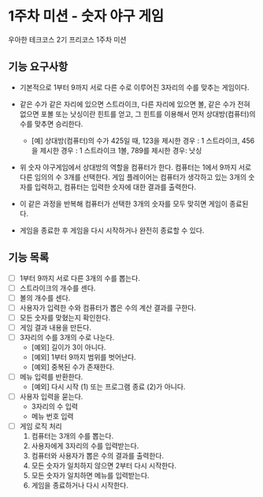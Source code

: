 # 1주차 미션 - 숫자 야구 게임
우아한 테크코스 2기 프리코스 1주차 미션

## 기능 요구사항
* 기본적으로 1부터 9까지 서로 다른 수로 이루어진 3자리의 수를 맞추는 게임이다.

* 같은 수가 같은 자리에 있으면 스트라이크, 다른 자리에 있으면 볼, 같은 수가 전혀 없으면 포볼 또는 낫싱이란 힌트를 얻고, 그 힌트를 이용해서 먼저 상대방(컴퓨터)의 수를 맞추면 승리한다.
    * [예] 상대방(컴퓨터)의 수가 425일 때, 123을 제시한 경우 : 1 스트라이크, 456을 제시한 경우 : 1 스트라이크 1볼, 789를 제시한 경우: 낫싱

* 위 숫자 야구게임에서 상대방의 역할을 컴퓨터가 한다. 컴퓨터는 1에서 9까지 서로 다른 임의의 수 3개를 선택한다. 게임 플레이어는 컴퓨터가 생각하고 있는 3개의 숫자를 입력하고, 컴퓨터는 입력한 숫자에 대한 결과를 출력한다.

* 이 같은 과정을 반복해 컴퓨터가 선택한 3개의 숫자를 모두 맞히면 게임이 종료된다.

* 게임을 종료한 후 게임을 다시 시작하거나 완전히 종료할 수 있다.


## 기능 목록
- [ ] 1부터 9까지 서로 다른 3개의 수를 뽑는다.
- [ ] 스트라이크의 개수를 센다.
- [ ] 볼의 개수를 센다.
- [ ] 사용자가 입력한 수와 컴퓨터가 뽑은 수의 계산 결과를 구한다.
- [ ] 모든 숫자를 맞혔는지 확인한다.
- [ ] 게임 결과 내용을 만든다.
- [ ] 3자리의 수를 3개의 수로 나눈다.
    * [예외] 길이가 3이 아니다.
    * [예외] 1부터 9까지 범위를 벗어난다.
    * [예외] 중복된 수가 존재한다.
- [ ] 메뉴 입력를 반환한다.
    * [예외] 다시 시작 (1) 또는 프로그램 종료 (2)가 아니다.
- [ ] 사용자 입력을 묻는다.
    * 3자리의 수 입력
    * 메뉴 번호 입력
- [ ] 게임 로직 처리
    1. 컴퓨터는 3개의 수를 뽑는다.
    2. 사용자에게 3자리의 수를 입력받는다.
    3. 컴퓨터와 사용자가 뽑은 수의 결과를 출력한다.
    4. 모든 숫자가 일치하지 않으면 2부터 다시 시작한다.
    5. 모든 숫자가 일치하면 메뉴를 입력받는다.
    6. 게임을 종료하거나 다시 시작한다.